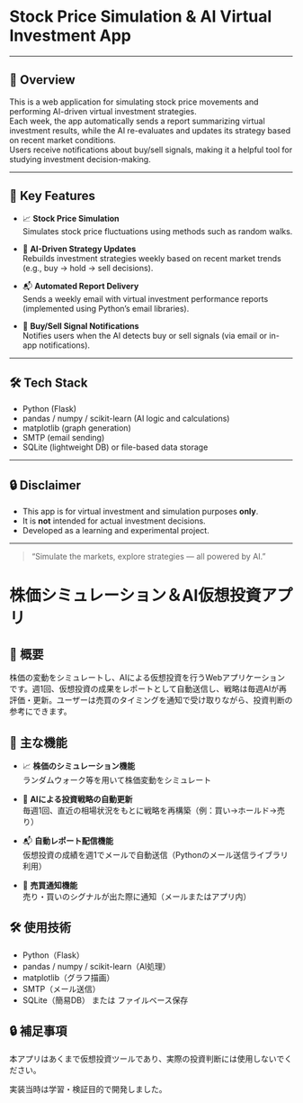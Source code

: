 # Stock Price Simulation & AI Virtual Investment App

---

## 📌 Overview

This is a web application for simulating stock price movements and performing AI-driven virtual investment strategies.  
Each week, the app automatically sends a report summarizing virtual investment results, while the AI re-evaluates and updates its strategy based on recent market conditions.  
Users receive notifications about buy/sell signals, making it a helpful tool for studying investment decision-making.

---

## 🔧 Key Features

- 📈 **Stock Price Simulation**  
  Simulates stock price fluctuations using methods such as random walks.

- 🧠 **AI-Driven Strategy Updates**  
  Rebuilds investment strategies weekly based on recent market trends (e.g., buy → hold → sell decisions).

- 📬 **Automated Report Delivery**  
  Sends a weekly email with virtual investment performance reports (implemented using Python’s email libraries).

- 🔔 **Buy/Sell Signal Notifications**  
  Notifies users when the AI detects buy or sell signals (via email or in-app notifications).

---

## 🛠 Tech Stack

- Python (Flask)
- pandas / numpy / scikit-learn (AI logic and calculations)
- matplotlib (graph generation)
- SMTP (email sending)
- SQLite (lightweight DB) or file-based data storage

---

## 🔒 Disclaimer

- This app is for virtual investment and simulation purposes **only**.  
- It is **not** intended for actual investment decisions.  
- Developed as a learning and experimental project.

---

> “Simulate the markets, explore strategies — all powered by AI.”


# 株価シミュレーション＆AI仮想投資アプリ

## 📌 概要
株価の変動をシミュレートし、AIによる仮想投資を行うWebアプリケーションです。週1回、仮想投資の成果をレポートとして自動送信し、戦略は毎週AIが再評価・更新。ユーザーは売買のタイミングを通知で受け取りながら、投資判断の参考にできます。

## 🔧 主な機能
- 📈 **株価のシミュレーション機能**  
  ランダムウォーク等を用いて株価変動をシミュレート

- 🧠 **AIによる投資戦略の自動更新**  
  毎週1回、直近の相場状況をもとに戦略を再構築（例：買い→ホールド→売り）

- 📬 **自動レポート配信機能**  
  仮想投資の成績を週1でメールで自動送信（Pythonのメール送信ライブラリ利用）

- 🔔 **売買通知機能**  
  売り・買いのシグナルが出た際に通知（メールまたはアプリ内）

## 🛠 使用技術
- Python（Flask）
- pandas / numpy / scikit-learn（AI処理）
- matplotlib（グラフ描画）
- SMTP（メール送信）
- SQLite（簡易DB） または ファイルベース保存



## 🔒 補足事項
本アプリはあくまで仮想投資ツールであり、実際の投資判断には使用しないでください。

実装当時は学習・検証目的で開発しました。
